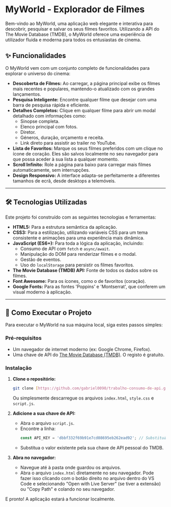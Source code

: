 # MyWorld - Explorador de Filmes

Bem-vindo ao MyWorld, uma aplicação web elegante e interativa para descobrir, pesquisar e salvar os seus filmes favoritos. Utilizando a API do The Movie Database (TMDB), o MyWorld oferece uma experiência de utilizador fluida e moderna para todos os entusiastas de cinema.


## ✨ Funcionalidades

O MyWorld vem com um conjunto completo de funcionalidades para explorar o universo do cinema:

-   **Descoberta de Filmes:** Ao carregar, a página principal exibe os filmes mais recentes e populares, mantendo-o atualizado com os grandes lançamentos.
-   **Pesquisa Inteligente:** Encontre qualquer filme que desejar com uma barra de pesquisa rápida e eficiente.
-   **Detalhes Completos:** Clique em qualquer filme para abrir um modal detalhado com informações como:
    -   Sinopse completa.
    -   Elenco principal com fotos.
    -   Diretor.
    -   Géneros, duração, orçamento e receita.
    -   Link direto para assistir ao trailer no YouTube.
-   **Lista de Favoritos:** Marque os seus filmes preferidos com um clique no ícone de coração. Eles são salvos localmente no seu navegador para que possa aceder à sua lista a qualquer momento.
-   **Scroll Infinito:** Role a página para baixo para carregar mais filmes automaticamente, sem interrupções.
-   **Design Responsivo:** A interface adapta-se perfeitamente a diferentes tamanhos de ecrã, desde desktops a telemóveis.

---

## 🛠️ Tecnologias Utilizadas

Este projeto foi construído com as seguintes tecnologias e ferramentas:

-   **HTML5:** Para a estrutura semântica da aplicação.
-   **CSS3:** Para a estilização, utilizando variáveis CSS para um tema consistente e animações para uma experiência mais dinâmica.
-   **JavaScript (ES6+):** Para toda a lógica da aplicação, incluindo:
    -   Consumo de API com `fetch` e `async/await`.
    -   Manipulação do DOM para renderizar filmes e o modal.
    -   Gestão de eventos.
    -   Uso do `localStorage` para persistir os filmes favoritos.
-   **The Movie Database (TMDB) API:** Fonte de todos os dados sobre os filmes.
-   **Font Awesome:** Para os ícones, como o de favoritos (coração).
-   **Google Fonts:** Para as fontes 'Poppins' e 'Montserrat', que conferem um visual moderno à aplicação.

---

## 🚀 Como Executar o Projeto

Para executar o MyWorld na sua máquina local, siga estes passos simples:

### Pré-requisitos

-   Um navegador de internet moderno (ex: Google Chrome, Firefox).
-   Uma chave de API do [The Movie Database (TMDB)](https://www.themoviedb.org/documentation/api). O registo é gratuito.

### Instalação

1.  **Clone o repositório:**
    ```bash
    git clone [https://github.com/gabriel0090/trabalho-consumo-de-api.git](https://github.com/gabriel0090/trabalho-consumo-de-api.git)
    ```
    Ou simplesmente descarregue os arquivos `index.html`, `style.css` e `script.js`.

2.  **Adicione a sua chave de API:**
    -   Abra o arquivo `script.js`.
    -   Encontre a linha:
        ```javascript
        const API_KEY = 'dbbf332f69b91e7cd08695eb262ead92'; // Substitua pela sua chave
        ```
    -   Substitua o valor existente pela sua chave de API pessoal do TMDB.

3.  **Abra no navegador:**
    -   Navegue até à pasta onde guardou os arquivos.
    -   Abra o arquivo `index.html` diretamente no seu navegador. Pode fazer isso clicando com o botão direito no arquivo dentro do VS Code e selecionando "Open with Live Server" (se tiver a extensão) ou "Copy Path" e colando no seu navegador.

E pronto! A aplicação estará a funcionar localmente.